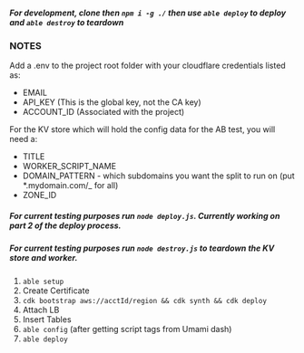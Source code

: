 ##### For development, clone then `npm i -g ./` then use `able deploy` to deploy and `able destroy` to teardown

### NOTES

Add a .env to the project root folder with your cloudflare credentials listed as:

- EMAIL
- API_KEY (This is the global key, not the CA key)
- ACCOUNT_ID (Associated with the project)

For the KV store which will hold the config data for the AB test, you will need a:

- TITLE
- WORKER_SCRIPT_NAME
- DOMAIN_PATTERN - which subdomains you want the split to run on (put \*.mydomain.com/\_ for all)
- ZONE_ID

##### For current testing purposes run `node deploy.js`. Currently working on part 2 of the deploy process.

##### For current testing purposes run `node destroy.js` to teardown the KV store and worker.

1. `able setup`
2. Create Certificate
2. `cdk bootstrap aws://acctId/region && cdk synth && cdk deploy`
3. Attach LB
4. Insert Tables
6. `able config` (after getting script tags from Umami dash)
7. `able deploy`

